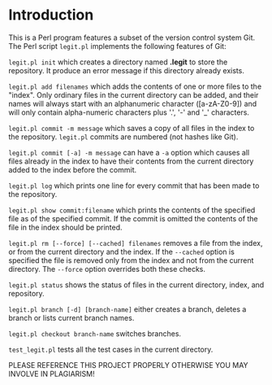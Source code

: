 # Introduction

This is a Perl program features a subset of the version control system Git. The Perl script `legit.pl` implements the following features of Git:

`legit.pl init` which creates a directory named **.legit** to store the repository. It produce an error message if this directory already exists.

`legit.pl add filenames` which adds the contents of one or more files to the "index". Only ordinary files in the current directory can be added, and their names will always start with an alphanumeric character ([a-zA-Z0-9]) and will only contain alpha-numeric characters plus '.', '-' and '_' characters.

`legit.pl commit -m message` which saves a copy of all files in the index to the repository. `legit.pl` commits are numbered (not hashes like Git). 

`legit.pl commit [-a] -m message` can have a `-a` option which causes all files already in the index to have their contents from the current directory added to the index before the commit.

`legit.pl log` which prints one line for every commit that has been made to the repository.

`legit.pl show commit:filename` which prints the contents of the specified file as of the specified commit. If the commit is omitted the contents of the file in the index should be printed.

`legit.pl rm [--force] [--cached] filenames` removes a file from the index, or from the current directory and the index. If the `--cached` option is specified the file is removed only from the index and not from the current directory. The `--force` option overrides both these checks.

`legit.pl status` shows the status of files in the current directory, index, and repository.

`legit.pl branch [-d] [branch-name]` either creates a branch, deletes a branch or lists current branch names. 

`legit.pl checkout branch-name` switches branches.

`test_legit.pl` tests all the test cases in the current directory. 

PLEASE REFERENCE THIS PROJECT PROPERLY OTHERWISE YOU MAY INVOLVE IN PLAGIARISM!

